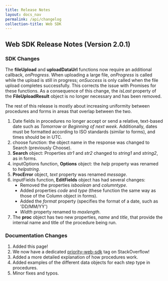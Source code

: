 ```yaml
---
title: Release Notes
layout: docs_nav
permalink: /api/changelog
collection-title: Web SDK
---
```

<style type="text/css">
    
    ul {
        list-style-type: disc;
    }
</style>

## Web SDK Release Notes (Version 2.0.1)

### SDK Changes

The **fileUpload** and **uploadDataUrl** functions now require an additional callback, *onProgress*. When uploading a large file, *onProgress* is called while the upload is still in progress; *onSuccess* is only called when the file upload completes successfully. This corrects the issue with Promises for these functions. 
As a consequence of this change, the *isLast* property of the **FileUploadResult** object is no longer necessary and has been removed.

The rest of this release is mostly about increasing uniformity between procedures and forms in areas that overlap between the two.
1. Date fields in procedures no longer accept or send a relative, text-based date such as *Tomorrow* or *Beginning of next week*. Additionally, dates must be formatted according to ISO standards (similar to forms), and times should be in UTC.
3. choose function: the object name in the response was changed to Search (previously Choose).
2. **Search** object: Properties *str1* and *str2* changed to *string1* and *string2*, as in forms.
4. inputOptions function, **Options** object: the *help* property was renamed to *helpstring*.
5. **ProcError** object, *text* property was renamed *message*.
6. inputFields function, **EditFields** object has had several changes:
    - Removed the properties *isboolean* and *columntype*.
    - Added properties *code* and *type* (these function the same way as those of the Column object in forms).
    - Added the *format* property (specifies the format of a date, such as 'DD/MM/YY')
    - *Width* property renamed to *maxlength*.
7.  The **proc** object has two new properties, *name* and *title*, that provide the internal name and title of the procedure being run.

### Documentation Changes

1. Added this page!
2. We now have a dedicated [priority-web-sdk](https://stackoverflow.com/questions/tagged/priority-web-sdk) tag on StackOverflow!
1. Added a more detailed explanation of how procedures work.
2. Added examples of the different data objects for each step type in procedures.
3. Minor fixes and typos.